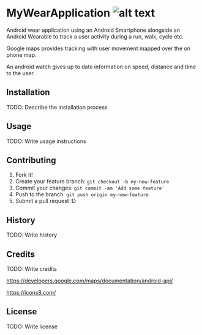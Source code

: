 # MyWearApplication ![alt text][logo]

Android wear application using an Android Smartphone alongside an Android Wearable to track a user activity during a run, walk, cycle etc.

Google maps provides tracking with user movement mapped over the on phone map.

An android watch gives up to date information on speed, distance and time to the user.

## Installation
TODO: Describe the installation process

## Usage
TODO: Write usage instructions

## Contributing
1. Fork it!
2. Create your feature branch: `git checkout -b my-new-feature`
3. Commit your changes: `git commit -am 'Add some feature'`
4. Push to the branch: `git push origin my-new-feature`
5. Submit a pull request :D

## History
TODO: Write history

## Credits
TODO: Write credits

https://developers.google.com/maps/documentation/android-api/

https://icons8.com/

## License
TODO: Write license

[logo]: https://github.com/DarraghMeehan/MyWearApplication/blob/master/mobile/src/main/res/mipmap-hdpi/ic_launcher.png "Logo Title Text 1"
